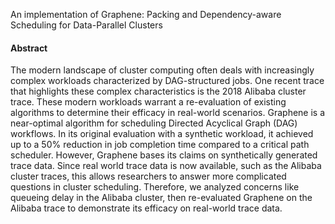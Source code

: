 An implementation of Graphene: Packing and Dependency-aware Scheduling for Data-Parallel Clusters

#### Abstract

The modern landscape of cluster computing often deals with increasingly complex workloads characterized by DAG-structured jobs. One recent trace that highlights these complex characteristics is the 2018 Alibaba cluster trace. These modern workloads warrant a re-evaluation of existing algorithms to determine their efficacy in real-world scenarios. 
Graphene is a near-optimal algorithm for scheduling Directed Acyclical Graph (DAG) workflows. In its original evaluation with a synthetic workload, it achieved up to a 50\% reduction in job completion time compared to a critical path scheduler. However, Graphene bases its claims on synthetically generated trace data. Since real world trace data is now available, such as the Alibaba cluster traces, this allows researchers to answer more complicated questions in cluster scheduling. Therefore, we analyzed concerns like queueing delay in the Alibaba cluster, then re-evaluated Graphene on the Alibaba trace to demonstrate its efficacy on real-world trace data.
